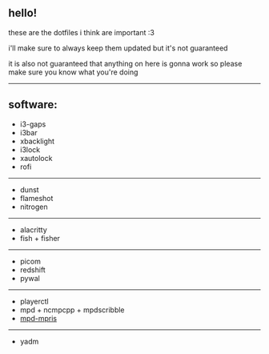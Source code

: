 ## hello!
these are the dotfiles i think are important :3

i'll make sure to always keep them updated but it's not guaranteed

it is also not guaranteed that anything on here is gonna work so please make sure you know what you're doing

---

## software:
* i3-gaps
* i3bar
* xbacklight
* i3lock
* xautolock
* rofi
---
* dunst
* flameshot
* nitrogen
---
* alacritty
* fish + fisher
---
* picom
* redshift
* pywal
---
* playerctl
* mpd + ncmpcpp + mpdscribble 
* [mpd-mpris](https://aur.archlinux.org/packages/mpd-mpris)
---
* yadm
